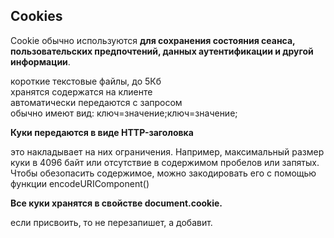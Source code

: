 <h2>Cookies</h2>

Cookie обычно используются **для сохранения состояния сеанса, пользовательских предпочтений, данных аутентификации и другой информации**.  
   
короткие текстовые файлы, до 5Кб  
хранятся содержатся на клиенте  
автоматически передаются с запросом  
обычно имеют вид: ключ=значение;ключ=значение;  

**Куки передаются в виде HTTP-заголовка**  
  
это накладывает на них ограничения. Например, максимальный размер куки в 4096 байт или отсутствие в содержимом пробелов или запятых. Чтобы обезопасить содержимое, можно закодировать его с помощью функции encodeURIComponent()

**Все куки хранятся в свойстве document.cookie.**  

если присвоить, то не перезапишет, а добавит.



